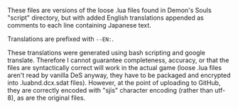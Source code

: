 These files are versions of the loose .lua files found in Demon's Souls "script" directory, but with added English translations appended as comments to each line containing Japanese text.

Translations are prefixed with `--EN:`.

These translations were generated using bash scripting and google translate. Therefore I cannot guarantee completeness, accuracy, or that the files are syntactically correct will work in the actual game (loose .lua files aren't read by vanilla DeS anyway, they have to be packaged and encrypted into .luabnd.dcx.sdat files). However, at the point of uploading to GitHub, they are correctly encoded with "sjis" character encoding (rather than utf-8), as are the original files.
